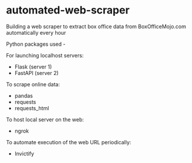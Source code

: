 # automated-web-scraper
Building a web scraper to extract box office data from BoxOfficeMojo.com automatically every hour

Python packages used -

For launching localhost servers:
* Flask (server 1)
* FastAPI (server 2)

To scrape online data:
* pandas
* requests
* requests_html

To host local server on the web:
* ngrok

To automate execution of the web URL periodically:
* Invictify
